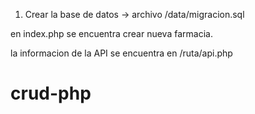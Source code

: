 1. Crear la base de datos -> archivo /data/migracion.sql

en index.php se encuentra crear nueva farmacia.

la informacion de la API se encuentra en /ruta/api.php

# crud-php

